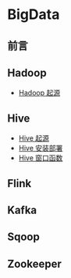 # BigData
## 前言

## Hadoop
- [Hadoop 起源]()

## Hive
- [Hive 起源](https://github.com/heyzeng/BigData/blob/master/hive/src/main/java/hive(1)%EF%BC%9A%E8%B5%B7%E6%BA%90.md)
- [Hive 安装部署](https://github.com/heyzeng/BigData/blob/master/hive/src/main/java/hive(2):%20%E5%AE%89%E8%A3%85%E9%83%A8%E7%BD%B2.md)
- [Hive 窗口函数]()

## Flink

## Kafka

## Sqoop

## Zookeeper

